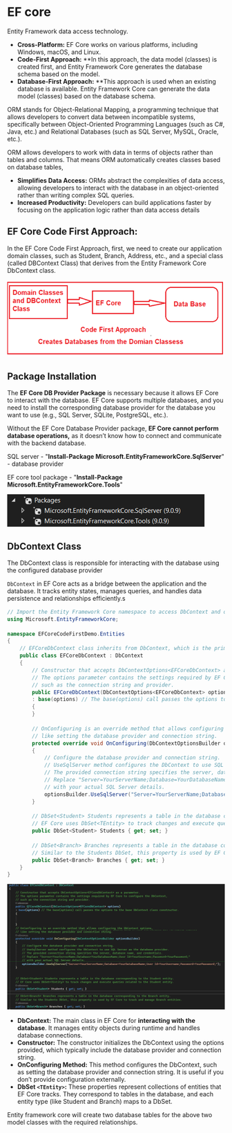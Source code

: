 # **EF core** 

Entity Framework data access technology.

* **Cross-Platform:** EF Core works on various platforms, including Windows, macOS, and Linux.
* **Code-First Approach:** **In this approach, the data model (classes) is created first, and Entity Framework Core generates the database schema based on the model.
* **Database-First Approach:** **This approach is used when an existing database is available. Entity Framework Core can generate the data model (classes) based on the database schema.

ORM stands for Object-Relational Mapping, a programming technique that allows developers to convert data between incompatible systems, specifically between Object-Oriented Programming Languages (such as C#, Java, etc.) and Relational Databases (such as SQL Server, MySQL, Oracle, etc.).

ORM allows developers to work with data in terms of objects rather than tables and columns. That means ORM automatically creates classes based on database tables,

* **Simplifies Data Access:** ORMs abstract the complexities of data access, allowing developers to interact with the database in an object-oriented rather than writing complex SQL queries.
* **Increased Productivity:** Developers can build applications faster by focusing on the application logic rather than data access details	

## **EF Core Code First Approach:**

In the EF Core Code First Approach, first, we need to create our application domain classes, such as Student, Branch, Address, etc., and a special class (called DBContext Class) that derives from the Entity Framework Core DbContext class.

![1760245790801](image/EFcorelearning/1760245790801.png)

## **Package Installation**

The **EF Core DB Provider Package** is necessary because it allows EF Core to interact with the database. EF Core supports multiple databases, and you need to install the corresponding database provider for the database you want to use (e.g., SQL Server, SQLite, PostgreSQL, etc.).

Without the EF Core Database Provider package, **EF Core cannot perform database operations,** as it doesn’t know how to connect and communicate with the backend database.

SQL server - "**Install-Package Microsoft.EntityFrameworkCore.SqlServer**" - database provider

EF core tool package - "**Install-Package Microsoft.EntityFrameworkCore.Tools**"

![1760246836799](image/EFcorelearning/1760246836799.png)

## **DbContext Class**

The DbContext class is responsible for interacting with the database using the configured database provider

`DbContext` in EF Core acts as a bridge between the application and the database. It tracks entity states, manages queries, and handles data persistence and relationships efficiently.s

```csharp
// Import the Entity Framework Core namespace to access DbContext and other EF Core functionalities.
using Microsoft.EntityFrameworkCore; 

namespace EFCoreCodeFirstDemo.Entities
{
    // EFCoreDbContext class inherits from DbContext, which is the primary class for interacting with the database using EF Core.
    public class EFCoreDbContext : DbContext 
    {
        // Constructor that accepts DbContextOptions<EFCoreDbContext> as a parameter.
        // The options parameter contains the settings required by EF Core to configure the DbContext,
        // such as the connection string and provider.
        public EFCoreDbContext(DbContextOptions<EFCoreDbContext> options)
        : base(options) // The base(options) call passes the options to the base DbContext class constructor.
        {
        }

        // OnConfiguring is an override method that allows configuring the DbContext options,
        // like setting the database provider and connection string.
        protected override void OnConfiguring(DbContextOptionsBuilder optionsBuilder)
        {
            // Configure the database provider and connection string.
            // UseSqlServer method configures the DbContext to use SQL Server as the database provider.
            // The provided connection string specifies the server, database name, and credentials.
            // Replace "Server=YourServerName;Database=YourDatabaseName;User Id=YourUsername;Password=YourPassword;"
            // with your actual SQL Server details.
            optionsBuilder.UseSqlServer("Server=YourServerName;Database=YourDatabaseName;User Id=YourUsername;Password=YourPassword;");
        }

        // DbSet<Student> Students represents a table in the database corresponding to the Student entity.
        // EF Core uses DbSet<TEntity> to track changes and execute queries related to the Student entity.
        public DbSet<Student> Students { get; set; }

        // DbSet<Branch> Branches represents a table in the database corresponding to the Branch entity.
        // Similar to the Students DbSet, this property is used by EF Core to track and manage Branch entities.
        public DbSet<Branch> Branches { get; set; }
    }
}
```

![1760248159333](image/EFcorelearning/1760248159333.png)

* **DbContext:** The main class in EF Core for **interacting with the database**. It manages entity objects during runtime and handles database connections.
* **Constructor:** The constructor initializes the DbContext using the options provided, which typically include the database provider and connection string.
* **OnConfiguring Method:** This method configures the DbContext, such as setting the database provider and connection string. It is useful if you don’t provide configuration externally.
* **DbSet `<TEntity>`:** These properties represent collections of entities that EF Core tracks. They correspond to tables in the database, and each entity type (like Student and Branch) maps to a DbSet.

Entity framework core will create two database tables for the above two model classes with the required relationships.
